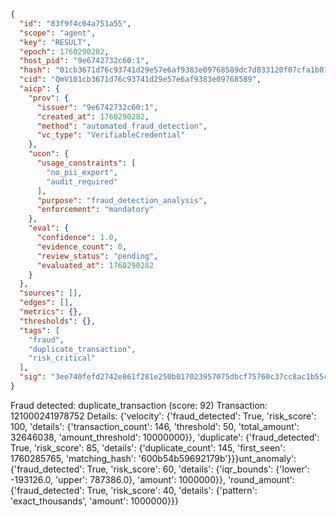 ```json
{
  "id": "83f9f4c04a751a55",
  "scope": "agent",
  "key": "RESULT",
  "epoch": 1760290282,
  "host_pid": "9e6742732c60:1",
  "hash": "01cb3671d76c93741d29e57e6af9383e09768589dc7d833120f07cfa1b01cf50",
  "cid": "QmV101cb3671d76c93741d29e57e6af9383e09768589",
  "aicp": {
    "prov": {
      "issuer": "9e6742732c60:1",
      "created_at": 1760290282,
      "method": "automated_fraud_detection",
      "vc_type": "VerifiableCredential"
    },
    "ucon": {
      "usage_constraints": [
        "no_pii_export",
        "audit_required"
      ],
      "purpose": "fraud_detection_analysis",
      "enforcement": "mandatory"
    },
    "eval": {
      "confidence": 1.0,
      "evidence_count": 0,
      "review_status": "pending",
      "evaluated_at": 1760290282
    }
  },
  "sources": [],
  "edges": [],
  "metrics": {},
  "thresholds": {},
  "tags": [
    "fraud",
    "duplicate_transaction",
    "risk_critical"
  ],
  "sig": "3ee740fefd2742e861f281e250b017023957075dbcf75760c37cc8ac1b55c60e"
}
```

Fraud detected: duplicate_transaction (score: 92)
Transaction: 121000241978752
Details: {'velocity': {'fraud_detected': True, 'risk_score': 100, 'details': {'transaction_count': 146, 'threshold': 50, 'total_amount': 32646038, 'amount_threshold': 10000000}}, 'duplicate': {'fraud_detected': True, 'risk_score': 85, 'details': {'duplicate_count': 145, 'first_seen': 1760285765, 'matching_hash': '600b54b59692179b'}}}unt_anomaly': {'fraud_detected': True, 'risk_score': 60, 'details': {'iqr_bounds': {'lower': -193126.0, 'upper': 787386.0}, 'amount': 1000000}}, 'round_amount': {'fraud_detected': True, 'risk_score': 40, 'details': {'pattern': 'exact_thousands', 'amount': 1000000}}}